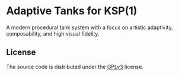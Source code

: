 # Adaptive Tanks for KSP(1)

A modern procedural tank system with a focus on artistic adaptivity, composability, and high visual fidelity.

## License

The source code is distributed under the [GPLv3](https://www.gnu.org/licenses/gpl-3.0.en.html) license.

